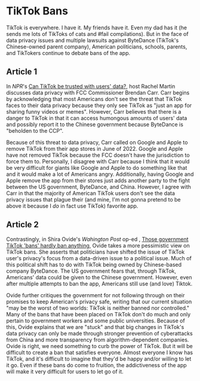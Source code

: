 # TikTok Bans
TikTok is everywhere. I have it. My friends have it. Even my dad has it (he sends me lots of TikToks of cats and #fail compilations). But in the face of data privacy issues and multiple lawsuits against ByteDance (TikTok's Chinese-owned parent company), American politicians, schools, parents, and TikTokers continue to debate bans of the app.

## Article 1
In _NPR_'s [Can TikTok be trusted with users' data?](https://www.npr.org/2022/06/30/1108843837/can-tiktok-be-trusted-with-users-data), host Rachel Martin discusses data privacy with FCC Commissioner Brendan Carr. Carr begins by acknowledging that most Americans don't see the threat that TikTok faces to their data privacy because they only see TikTok as "just an app for sharing funny videos or memes". However, Carr believes that there is a danger to TikTok in that it can access humongous amounts of users' data and possibly report it to the Chinese government because ByteDance is "beholden to the CCP".

Because of this threat to data privacy, Carr called on Google and Apple to remove TikTok from their app stores in June of 2022. Google and Apple have not removed TikTok because the FCC doesn't have the jurisdiction to force them to. Personally, I disagree with Carr because I think that it would be very difficult for giants like Google and Apple to do something like that and it would make a lot of Americans angry. Additionally, having Google and Apple remove the app from their stores just adds another party to the fight between the US government, ByteDance, and China. However, I agree with Carr in that the majority of American TikTok users don't see the data privacy issues that plague their (and mine, I'm not gonna pretend to be above it because I _do_ in fact use TikTok) favorite app.

## Article 2
Contrastingly, in Shira Ovide's _Wahington Post_ op-ed , [Those government TikTok 'bans' hardly ban anything](https://www.washingtonpost.com/technology/2022/12/23/tiktok-china-ban/), Ovide takes a more pessimistic view on TikTok bans. She asserts that politicians have shifted the issue of TikTok user's privacy's focus from a data-driven issue to a political issue. Much of this political shift has to do with TikTok being owned by Chinese-based company ByteDance. The US government fears that, through TikTok, Americans' data could be given to the Chinese government. However, even after multiple attempts to ban the app, Americans still use (and love) Tiktok.

Ovide further critiques the government for not following through on their promises to keep American's privacy safe, writing that our current situation "may be the worst of two worlds: TikTok is neither banned nor controlled." Many of the bans that have been placed on TikTok don't do much and only pertain to government workers and some public universities. Because of this, Ovide explains that we are "stuck" and that big changes in TikTok's data privacy can only be made through stronger prevention of cyberattacks from China and more transparency from algorithm-dependent companies. Ovide is right, we need something to curb the power of TikTok. But it will be difficult to create a ban that satisfies everyone. Almost everyone I know has TikTok, and it's difficult to imagine that they'd be happy and/or willing to let it go. Even if these bans do come to fruition, the addictiveness of the app will make it very difficult for users to let go of it.








